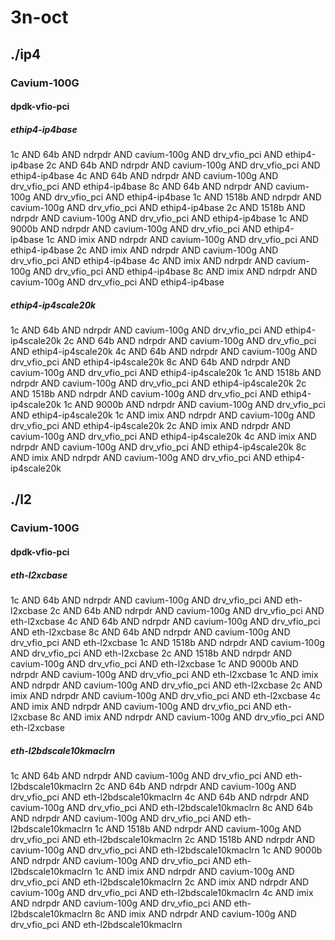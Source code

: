 # 3n-oct
## ./ip4
### Cavium-100G
#### dpdk-vfio-pci
##### ethip4-ip4base
1c AND 64b AND ndrpdr AND cavium-100g AND drv_vfio_pci AND ethip4-ip4base
2c AND 64b AND ndrpdr AND cavium-100g AND drv_vfio_pci AND ethip4-ip4base
4c AND 64b AND ndrpdr AND cavium-100g AND drv_vfio_pci AND ethip4-ip4base
8c AND 64b AND ndrpdr AND cavium-100g AND drv_vfio_pci AND ethip4-ip4base
1c AND 1518b AND ndrpdr AND cavium-100g AND drv_vfio_pci AND ethip4-ip4base
2c AND 1518b AND ndrpdr AND cavium-100g AND drv_vfio_pci AND ethip4-ip4base
1c AND 9000b AND ndrpdr AND cavium-100g AND drv_vfio_pci AND ethip4-ip4base
1c AND imix AND ndrpdr AND cavium-100g AND drv_vfio_pci AND ethip4-ip4base
2c AND imix AND ndrpdr AND cavium-100g AND drv_vfio_pci AND ethip4-ip4base
4c AND imix AND ndrpdr AND cavium-100g AND drv_vfio_pci AND ethip4-ip4base
8c AND imix AND ndrpdr AND cavium-100g AND drv_vfio_pci AND ethip4-ip4base
##### ethip4-ip4scale20k
1c AND 64b AND ndrpdr AND cavium-100g AND drv_vfio_pci AND ethip4-ip4scale20k
2c AND 64b AND ndrpdr AND cavium-100g AND drv_vfio_pci AND ethip4-ip4scale20k
4c AND 64b AND ndrpdr AND cavium-100g AND drv_vfio_pci AND ethip4-ip4scale20k
8c AND 64b AND ndrpdr AND cavium-100g AND drv_vfio_pci AND ethip4-ip4scale20k
1c AND 1518b AND ndrpdr AND cavium-100g AND drv_vfio_pci AND ethip4-ip4scale20k
2c AND 1518b AND ndrpdr AND cavium-100g AND drv_vfio_pci AND ethip4-ip4scale20k
1c AND 9000b AND ndrpdr AND cavium-100g AND drv_vfio_pci AND ethip4-ip4scale20k
1c AND imix AND ndrpdr AND cavium-100g AND drv_vfio_pci AND ethip4-ip4scale20k
2c AND imix AND ndrpdr AND cavium-100g AND drv_vfio_pci AND ethip4-ip4scale20k
4c AND imix AND ndrpdr AND cavium-100g AND drv_vfio_pci AND ethip4-ip4scale20k
8c AND imix AND ndrpdr AND cavium-100g AND drv_vfio_pci AND ethip4-ip4scale20k
## ./l2
### Cavium-100G
#### dpdk-vfio-pci
##### eth-l2xcbase
1c AND 64b AND ndrpdr AND cavium-100g AND drv_vfio_pci AND eth-l2xcbase
2c AND 64b AND ndrpdr AND cavium-100g AND drv_vfio_pci AND eth-l2xcbase
4c AND 64b AND ndrpdr AND cavium-100g AND drv_vfio_pci AND eth-l2xcbase
8c AND 64b AND ndrpdr AND cavium-100g AND drv_vfio_pci AND eth-l2xcbase
1c AND 1518b AND ndrpdr AND cavium-100g AND drv_vfio_pci AND eth-l2xcbase
2c AND 1518b AND ndrpdr AND cavium-100g AND drv_vfio_pci AND eth-l2xcbase
1c AND 9000b AND ndrpdr AND cavium-100g AND drv_vfio_pci AND eth-l2xcbase
1c AND imix AND ndrpdr AND cavium-100g AND drv_vfio_pci AND eth-l2xcbase
2c AND imix AND ndrpdr AND cavium-100g AND drv_vfio_pci AND eth-l2xcbase
4c AND imix AND ndrpdr AND cavium-100g AND drv_vfio_pci AND eth-l2xcbase
8c AND imix AND ndrpdr AND cavium-100g AND drv_vfio_pci AND eth-l2xcbase
##### eth-l2bdscale10kmaclrn
1c AND 64b AND ndrpdr AND cavium-100g AND drv_vfio_pci AND eth-l2bdscale10kmaclrn
2c AND 64b AND ndrpdr AND cavium-100g AND drv_vfio_pci AND eth-l2bdscale10kmaclrn
4c AND 64b AND ndrpdr AND cavium-100g AND drv_vfio_pci AND eth-l2bdscale10kmaclrn
8c AND 64b AND ndrpdr AND cavium-100g AND drv_vfio_pci AND eth-l2bdscale10kmaclrn
1c AND 1518b AND ndrpdr AND cavium-100g AND drv_vfio_pci AND eth-l2bdscale10kmaclrn
2c AND 1518b AND ndrpdr AND cavium-100g AND drv_vfio_pci AND eth-l2bdscale10kmaclrn
1c AND 9000b AND ndrpdr AND cavium-100g AND drv_vfio_pci AND eth-l2bdscale10kmaclrn
1c AND imix AND ndrpdr AND cavium-100g AND drv_vfio_pci AND eth-l2bdscale10kmaclrn
2c AND imix AND ndrpdr AND cavium-100g AND drv_vfio_pci AND eth-l2bdscale10kmaclrn
4c AND imix AND ndrpdr AND cavium-100g AND drv_vfio_pci AND eth-l2bdscale10kmaclrn
8c AND imix AND ndrpdr AND cavium-100g AND drv_vfio_pci AND eth-l2bdscale10kmaclrn
